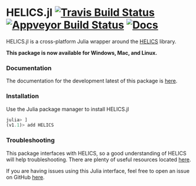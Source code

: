 # HELICS.jl [![Travis Build Status](https://img.shields.io/travis/com/GMLC-TDC/HELICS.jl.svg)](https://travis-ci.com/GMLC-TDC/HELICS.jl) [![Appveyor Build Status](https://img.shields.io/appveyor/ci/kdheepak/helics-jl.svg)](https://ci.appveyor.com/project/kdheepak/helics-jl) [![Docs](https://img.shields.io/badge/docs-latest-blue.svg)](https://gmlc-tdc.github.io/HELICS.jl/latest)

HELICS.jl is a cross-platform Julia wrapper around the [HELICS](https://github.com/GMLC-TDC/HELICS-src) library.

**This package is now available for Windows, Mac, and Linux.**

### Documentation

The documentation for the development latest of this package is [here](https://gmlc-tdc.github.io/HELICS.jl/latest/).

### Installation

Use the Julia package manager to install HELICS.jl

```julia
julia> ]
(v1.1)> add HELICS
```

### Troubleshooting

This package interfaces with HELICS, so a good understanding of HELICS will help troubleshooting.
There are plenty of useful resources located [here](https://gmlc-tdc.github.io/HELICS-src).

If you are having issues using this Julia interface, feel free to open an issue on GitHub [here](https://github.com/GMLC-TDC/HELICS.jl/issues/new).

